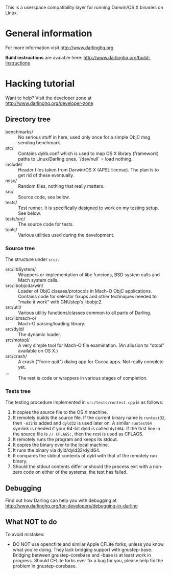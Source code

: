 This is a userspace compatibility layer for running Darwin/OS X binaries on Linux.                                                                                                                                                                                             

# General information

For more information visit http://www.darlinghq.org

**Build instructions** are avaiable here: http://www.darlinghq.org/build-instructions

# Hacking tutorial

Want to help? Visit the developer zone at http://www.darlinghq.org/developer-zone

## Directory tree

<dl>

<dt>benchmarks/</dt>
<dd>No serious stuff in here, used only once for a simple ObjC msg sending benchmark.</dd>
<dt>etc/</dt>
<dd>Contains dylib.conf which is used to map OS X library (framework) paths to Linux/Darling ones. `/dev/null` = load nothing.</dd>
<dt>include/</dt>
<dd>Header files taken from Darwin/OS X (APSL license). The plan is to get rid of these eventually.</dd>
<dt>misc/</dt>
<dd>Random files, nothing that really matters.</dd>
<dt>src/</dt>
<dd>Source code, see below.</dd>
<dt>tests/</dt>
<dd>Test runner. It is specifically designed to work on my testing setup. See below.</dd>
<dt>tests/src/</dt>
<dd>The source code for tests.</dd>
<dt>tools/</dt>
<dd>Various utilities used during the development.</dd>

</dl>

### Source tree

The structure under `src/`.

<dl>
<dt>src/libSystem/</dt>
<dd>Wrappers or implementation of libc funcions, BSD system calls and Mach system calls.</dd>

<dt>src/libobjcdarwin/</dt>
<dd>Loader of ObjC classes/protocols in Mach-O ObjC applications. Contains code for selector fixups and other techniques needed to "make it work" with GNUstep's libobjc2.</dd>

<dt>src/util/</dt>
<dd>Various utility functions/classes common to all parts of Darling.</dd>

<dt>src/libmach-o/</dt>
<dd>Mach-O parsing/loading library.</dd>

<dt>src/dyld/</dt>
<dd>The dynamic loader.</dd>

<dt>src/motool/</dt>
<dd>A very simple tool for Mach-O file examination. (An allusion to "otool" available on OS X.)</dd>

<dt>src/crash/</dt>
<dd>A crash ("force quit") dialog app for Cocoa apps. Not really complete yet.</dd>

<dt>...</dt>
<dd>The rest is code or wrappers in various stages of completion.</dd>

</dl>

### Tests tree

The testing procedure implemented in `src/tests/runtest.cpp` is as follows:

1. It copies the source file to the OS X machine.
2. It remotely builds the source file. If the current binary name is `runtest32`, then `-m32` is added and `dyld32` is used later on. A similar `runtest64` symlink is needed if your 64-bit dyld is called `dyld64`. If the first line in the source file is `// CFLAGS:`, then the rest is used as CFLAGS.
3. It remotely runs the program and keeps its stdout.
4. It copies the binary over to the local machine.
5. It runs the binary via dyld/dyld32/dyld64.
6. It compares the stdout contents of dyld with that of the remotely run binary.
7. Should the stdout contents differ or should the process exit with a non-zero code on either of the systems, the test has failed.

## Debugging

Find out how Darling can help you with debugging at http://www.darlinghq.org/for-developers/debugging-in-darling

## What NOT to do

To avoid mistakes:

* DO NOT use opencflite and similar Apple CFLite forks, unless you know what you're doing. They lack bridging support with gnustep-base. Bridging between gnustep-corebase and -base is at least work in progress. Should CFLite forks ever fix a bug for you, please help fix the problem in gnustep-corebase.

